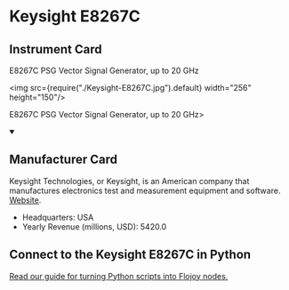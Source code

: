 
# Keysight E8267C

## Instrument Card

<div className="flex">

<div>

E8267C PSG Vector Signal Generator, up to 20 GHz

</div>

<img src={require("./Keysight-E8267C.jpg").default} width="256" height="150"/>

</div>

E8267C PSG Vector Signal Generator, up to 20 GHz>

<details open>
<summary><h2>Manufacturer Card</h2></summary>

Keysight Technologies, or Keysight, is an American company that manufactures electronics test and measurement equipment and software. <a href="https://www.keysight.com/us/en/home.html">Website</a>.

<ul>
  <li>Headquarters: USA</li>
  <li>Yearly Revenue (millions, USD): 5420.0</li>
</ul>
</details>

## Connect to the Keysight E8267C in Python

[Read our guide for turning Python scripts into Flojoy nodes.](https://docs.flojoy.ai/custom-nodes/creating-custom-node/)


